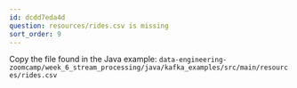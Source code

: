 ```yaml
---
id: dcdd7eda4d
question: resources/rides.csv is missing
sort_order: 9
---
```


Copy the file found in the Java example: `data-engineering-zoomcamp/week_6_stream_processing/java/kafka_examples/src/main/resources/rides.csv`